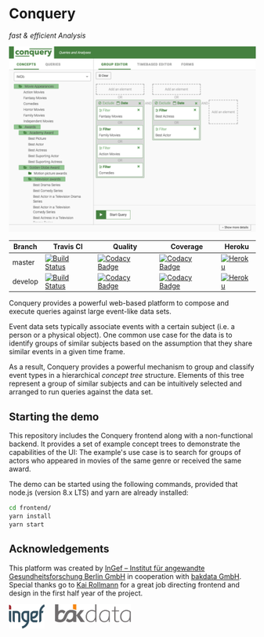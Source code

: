 # Conquery
*fast & efficient Analysis*

![conquery Screenshot](images/screenshot.png)

Branch | Travis CI  | Quality | Coverage | Heroku
------ | ---------- | ------- | -------- | ------
master  | [![Build Status](https://travis-ci.org/bakdata/conquery.svg?branch=master)](https://travis-ci.org/bakdata/conquery) | [![Codacy Badge](https://api.codacy.com/project/badge/Grade/e2495fe84f914858b254c8930b770d8f?branch=master)](https://www.codacy.com/app/bakdata/conquery) | [![Codacy Badge](https://api.codacy.com/project/badge/Coverage/e2495fe84f914858b254c8930b770d8f?branch=master)](https://www.codacy.com/app/bakdata/conquery) | [![Heroku](https://heroku-badge.herokuapp.com/?app=conquery&svg=1)](https://conquery.herokuapp.com/) | 
develop  | [![Build Status](https://travis-ci.org/bakdata/conquery.svg?branch=develop)](https://travis-ci.org/bakdata/conquery) | [![Codacy Badge](https://api.codacy.com/project/badge/Grade/e2495fe84f914858b254c8930b770d8f?branch=develop)](https://www.codacy.com/app/bakdata/conquery) | [![Codacy Badge](https://api.codacy.com/project/badge/Coverage/e2495fe84f914858b254c8930b770d8f?branch=develop)](https://www.codacy.com/app/bakdata/conquery) | [![Heroku](https://heroku-badge.herokuapp.com/?app=conquery-dev&svg=1)](https://conquery-dev.herokuapp.com/) |

Conquery provides a powerful web-based platform to compose and execute queries against large event-like data sets.

Event data sets typically associate events with a certain subject (i.e. a person or a physical object). One common use case for the data is to identify groups of similar subjects based on the assumption that they share similar events in a given time frame.

As a result, Conquery provides a powerful mechanism to group and classify event types in a hierarchical *concept tree* structure. Elements of this tree represent a group of similar subjects and can be intuitively selected and arranged to run queries against the data set.

## Starting the demo

This repository includes the Conquery frontend along with a non-functional backend. It provides a set of example concept trees to demonstrate the capabilities of the UI: The example's use case is to search for groups of actors who appeared in movies of the same genre or received the same award.

The demo can be started using the following commands, provided that node.js (version 8.x LTS) and yarn are already installed:

```sh
cd frontend/
yarn install
yarn start
```

## Acknowledgements

This platform was created by [InGef – Institut für angewandte Gesundheitsforschung Berlin GmbH](http://www.ingef.de/) in cooperation with [bakdata GmbH](http://www.bakdata.com). Special thanks go to [Kai Rollmann](https://kairollmann.de/) for a great job directing frontend and design in the first half year of the project.

[<img alt="InGef – Institut für angewandte Gesundheitsforschung Berlin GmbH" src="images/ingef_logo.svg" height=50 align="top">](http://www.ingef.de/)
&emsp;
[<img alt="bakdata GmbH" src="images/bakdata_logo.svg" height=37 align="top">](http://www.bakdata.com)
